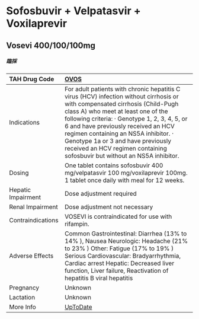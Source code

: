 # Sofosbuvir + Velpatasvir + Voxilaprevir

## Vosevi 400/100/100mg

##### 臨採

| TAH Drug Code      | [OVOS](https://www.tahsda.org.tw/drugs/hissearch.php?drug_code=OVOS)                                                                                                                                                                                                                                                                                                                                                 |
|:-------------------|:---------------------------------------------------------------------------------------------------------------------------------------------------------------------------------------------------------------------------------------------------------------------------------------------------------------------------------------------------------------------------------------------------------------------|
| Indications        | For adult patients with chronic hepatitis C virus (HCV) infection without cirrhosis or with compensated cirrhosis (Child-Pugh class A) who meet at least one of the following criteria: ‧ Genotype 1, 2, 3, 4, 5, or 6 and have previously received an HCV regimen containing an NS5A inhibitor. ‧ Genotype 1a or 3 and have previously received an HCV regimen containing sofosbuvir but without an NS5A inhibitor. |
| Dosing             | One tablet contains sofosbuvir 400 mg/velpatasvir 100 mg/voxilaprevir 100mg. 1 tablet once daily with meal for 12 weeks.                                                                                                                                                                                                                                                                                             |
| Hepatic Impairment | Dose adjustment required                                                                                                                                                                                                                                                                                                                                                                                             |
| Renal Impairment   | Dose adjustment not necessary                                                                                                                                                                                                                                                                                                                                                                                        |
| Contraindications  | VOSEVI is contraindicated for use with rifampin.                                                                                                                                                                                                                                                                                                                                                                     |
| Adverse Effects    | Common Gastrointestinal: Diarrhea (13% to 14% ), Nausea Neurologic: Headache (21% to 23% ) Other: Fatigue (17% to 19% ) Serious Cardiovascular: Bradyarrhythmia, Cardiac arrest Hepatic: Decreased liver function, Liver failure, Reactivation of hepatitis B viral hepatitis                                                                                                                                        |
| Pregnancy          | Unknown                                                                                                                                                                                                                                                                                                                                                                                                              |
| Lactation          | Unknown                                                                                                                                                                                                                                                                                                                                                                                                              |
| More Info          | [UpToDate](https://www.uptodate.com/contents/sofosbuvir-velpatasvir-and-voxilaprevir-drug-information)                                                                                                                                                                                                                                                                                                               |

